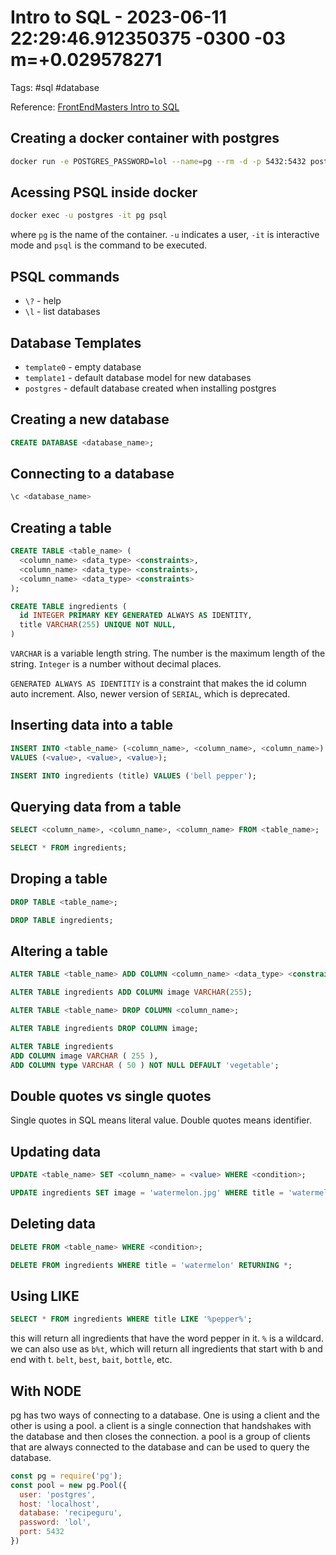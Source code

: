 # Intro to SQL - 2023-06-11 22:29:46.912350375 -0300 -03 m=+0.029578271

Tags: #sql #database 

Reference: [FrontEndMasters Intro to SQL](https://sql.holt.courses/)

## Creating a docker container with postgres

```bash
docker run -e POSTGRES_PASSWORD=lol --name=pg --rm -d -p 5432:5432 postgres:14
```

## Acessing PSQL inside docker

```bash
docker exec -u postgres -it pg psql
```
where `pg` is the name of the container. `-u` indicates a user, `-it` is interactive mode and `psql` is the command to be executed.

## PSQL commands

- `\?` - help
- `\l` - list databases

## Database Templates

- `template0` - empty database
- `template1` - default database model for new databases
- `postgres` - default database created when installing postgres

## Creating a new database

```sql
CREATE DATABASE <database_name>;
```

## Connecting to a database

```sql
\c <database_name>
```

## Creating a table

```sql
CREATE TABLE <table_name> (
  <column_name> <data_type> <constraints>,
  <column_name> <data_type> <constraints>,
  <column_name> <data_type> <constraints>
);
```

```sql
CREATE TABLE ingredients (
  id INTEGER PRIMARY KEY GENERATED ALWAYS AS IDENTITY,
  title VARCHAR(255) UNIQUE NOT NULL,
)
```
`VARCHAR` is a variable length string. The number is the maximum length of the string.
`Integer` is a number without decimal places.

`GENERATED ALWAYS AS IDENTITIY` is a constraint that makes the id column auto increment.
Also, newer version of `SERIAL`, which is deprecated.

## Inserting data into a table

```sql
INSERT INTO <table_name> (<column_name>, <column_name>, <column_name>) 
VALUES (<value>, <value>, <value>);
```

```sql
INSERT INTO ingredients (title) VALUES ('bell pepper');
```

## Querying data from a table

```sql
SELECT <column_name>, <column_name>, <column_name> FROM <table_name>;
```

```sql
SELECT * FROM ingredients;
```

## Droping a table

```sql
DROP TABLE <table_name>;
```

```sql
DROP TABLE ingredients;
```

## Altering a table

```sql
ALTER TABLE <table_name> ADD COLUMN <column_name> <data_type> <constraints>;
```

```sql
ALTER TABLE ingredients ADD COLUMN image VARCHAR(255);
```

```sql
ALTER TABLE <table_name> DROP COLUMN <column_name>;
```

```sql
ALTER TABLE ingredients DROP COLUMN image;
```
```sql
ALTER TABLE ingredients
ADD COLUMN image VARCHAR ( 255 ),
ADD COLUMN type VARCHAR ( 50 ) NOT NULL DEFAULT 'vegetable';
```

## Double quotes vs single quotes

Single quotes in SQL means literal value. Double quotes means identifier.

## Updating data

```sql
UPDATE <table_name> SET <column_name> = <value> WHERE <condition>;
```

```sql
UPDATE ingredients SET image = 'watermelon.jpg' WHERE title = 'watermelon' RETURNING id
```

## Deleting data

```sql
DELETE FROM <table_name> WHERE <condition>;
```

```sql
DELETE FROM ingredients WHERE title = 'watermelon' RETURNING *;
```

## Using LIKE

```sql
SELECT * FROM ingredients WHERE title LIKE '%pepper%';
```
this will return all ingredients that have the word pepper in it. `%` is a wildcard.
we can also use as `b%t`, which will return all ingredients that start with b and end with t.
`belt`, `best`, `bait`, `bottle`, etc.


## With NODE

pg has two ways of connecting to a database. One is using a client and the other is using a pool.
a client is a single connection that handshakes with the database and then closes the connection.
a pool is a group of clients that are always connected to the database and can be used to query the database.

```js
const pg = require('pg');
const pool = new pg.Pool({
  user: 'postgres',
  host: 'localhost',
  database: 'recipeguru',
  password: 'lol',
  port: 5432
})
```
